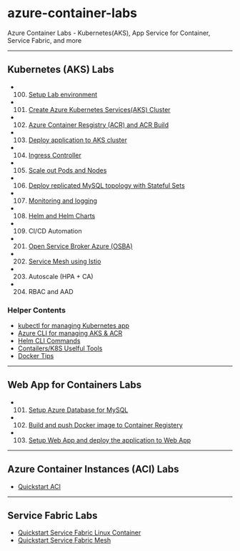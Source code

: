 # azure-container-labs
Azure Container Labs - Kubernetes(AKS), App Service for Container, Service Fabric, and more 

---
## Kubernetes (AKS) Labs
- 100. [Setup Lab environment](labs/aks-100-setup-env.md)
- 101. [Create Azure Kubernetes Services(AKS) Cluster](labs/aks-101-create-aks-cluster.md)
- 102. [Azure Container Resgistry (ACR) and ACR Build](labs/aks-102-acr.md)
- 103. [Deploy application to AKS cluster](labs/aks-103-deploy-app.md)
- 104. [Ingress Controller](labs/aks-104-ingress-top.md)
- 105. [Scale out Pods and Nodes](labs/aks-105-scaleout.md)
- 106. [Deploy replicated MySQL topology with Stateful Sets](labs/aks-106-statefulsets.md)
- 107. [Monitoring and logging](labs/aks-107-monitoring-top.md)
- 108. [Helm and Helm Charts](labs/aks-108-helm.md)
- 109. CI/CD Automation
- 201. [Open Service Broker Azure (OSBA)](labs/aks-201-osba.md)
- 202. [Service Mesh using Istio](labs/aks-202-istio-top.md)
- 203. Autoscale (HPA + CA)
- 204. RBAC and AAD

### Helper Contents
- [kubectl for managing Kubernetes app](labs/helper-k8s-kubectl.md)
- [Azure CLI for managing AKS & ACR](labs/helper-aks-azcli.md)
- [Helm CLI Commands](labs/helper-helm.md)
- [Contailers/K8S Uselful Tools](labs/helper-k8s-useful-tools.md)
- [Docker Tips](labs/helper-docker-tips.md)

---
## Web App for Containers Labs
- 101. [Setup Azure Database for MySQL](labs/webapp-101-azdb4mysql.md)
- 102. [Build and push Docker image to Container Registery](labs/webapp-102-acr.md)
- 103. [Setup Web App and deploy the application to Web App](labs/webapp-103-deploy-app.md)

---
## Azure Container Instances (ACI) Labs
- [Quickstart ACI](labs/aci-quickstart.md)

---
## Service Fabric Labs
- [Quickstart Service Fabric Linux Container](https://gist.github.com/yokawasa/329a24ae30c855a475f4e58c9f654140)
- [Quickstart Service Fabric Mesh](https://gist.github.com/yokawasa/7aae70ef5ac8e7f23fd75cb73d9f161b)
